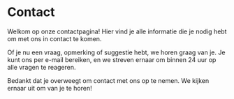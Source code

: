 # Contact

Welkom op onze contactpagina! Hier vind je alle informatie die je nodig hebt om met ons in contact te komen.

Of je nu een vraag, opmerking of suggestie hebt, we horen graag van je. Je kunt ons per e-mail bereiken, en we streven ernaar om binnen 24 uur op alle vragen te reageren.

Bedankt dat je overweegt om contact met ons op te nemen. We kijken ernaar uit om van je te horen!